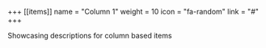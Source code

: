 +++
[[items]]
  name = "Column 1"
  weight = 10
  icon = "fa-random"
  link = "#"
+++

Showcasing descriptions for column based items